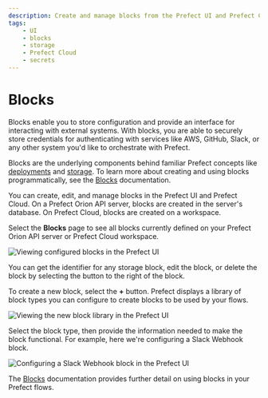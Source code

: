 ```yaml
---
description: Create and manage blocks from the Prefect UI and Prefect Cloud.
tags:
    - UI
    - blocks
    - storage
    - Prefect Cloud
    - secrets
---
```


# Blocks

Blocks enable you to store configuration and provide an interface for interacting with external systems. With blocks, you are able to securely store credentials for authenticating with services like AWS, GitHub, Slack, or any other system you'd like to orchestrate with Prefect. 

Blocks are the underlying components behind familiar Prefect concepts like [deployments](/concepts/deployments/) and [storage](/concepts/storage/). To learn more about creating and using blocks programmatically, see the [Blocks](/concepts/blocks/) documentation.

You can create, edit, and manage blocks in the Prefect UI and Prefect Cloud. On a Prefect Orion API server, blocks are created in the server's database. On Prefect Cloud, blocks are created on a workspace.

Select the **Blocks** page to see all blocks currently defined on your Prefect Orion API server or Prefect Cloud workspace.

![Viewing configured blocks in the Prefect UI](/img/ui/orion-blocks.png)

You can get the identifier for any storage block, edit the block, or delete the block by selecting the button to the right of the block.

To create a new block, select the **+** button. Prefect displays a library of block types you can configure to create blocks to be used by your flows.

![Viewing the new block library in the Prefect UI](/img/ui/orion-block-library.png)

Select the block type, then provide the information needed to make the block functional. For example, here we're configuring a Slack Webhook block.

![Configuring a Slack Webhook block in the Prefect UI](/img/ui/orion-blocks-slack.png)

The [Blocks](/concepts/blocks/) documentation provides further detail on using blocks in your Prefect flows.